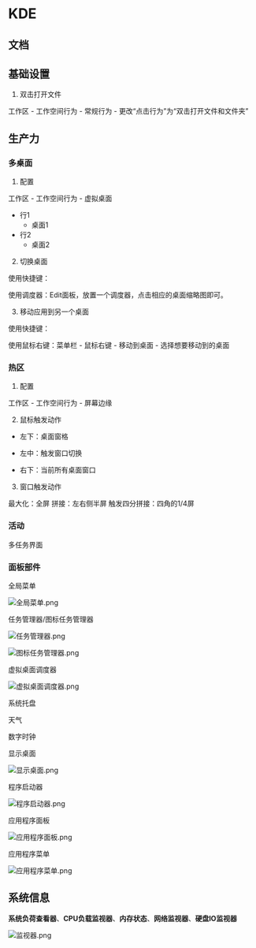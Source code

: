 # KDE


## 文档

## 基础设置

1. 双击打开文件

工作区 - 工作空间行为 - 常规行为 - 更改“点击行为”为“双击打开文件和文件夹”

## 生产力

### 多桌面

1. 配置

工作区 - 工作空间行为 - 虚拟桌面
- 行1
    - 桌面1
- 行2
    - 桌面2

2. 切换桌面

使用快捷键：

使用调度器：Edit面板，放置一个调度器，点击相应的桌面缩略图即可。

3. 移动应用到另一个桌面

使用快捷键：

使用鼠标右键：菜单栏 - 鼠标右键 - 移动到桌面 - 选择想要移动到的桌面


### 热区

1. 配置

工作区 - 工作空间行为 - 屏幕边缘

2. 鼠标触发动作

- 左下：桌面窗格

- 左中：触发窗口切换

- 右下：当前所有桌面窗口

3. 窗口触发动作

最大化：全屏
拼接：左右侧半屏
触发四分拼接：四角的1/4屏

### 活动

多任务界面

### 面板部件

全局菜单

![全局菜单.png](https://note.youdao.com/yws/res/3924/WEBRESOURCEa418d3155ab5e5d54a1c2b31f6ccbec6)

任务管理器/图标任务管理器

![任务管理器.png](https://note.youdao.com/yws/res/3935/WEBRESOURCE7d90080e710ad2238db7acb1cf71865a)

![图标任务管理器.png](https://note.youdao.com/yws/res/3931/WEBRESOURCEac9bb2deaad9f8c6b838aa0ebe88637b)

虚拟桌面调度器

![虚拟桌面调度器.png](https://note.youdao.com/yws/res/3922/WEBRESOURCE8f999f5f71d268c84c35f430103bc549)

系统托盘

天气

数字时钟

显示桌面

![显示桌面.png](https://note.youdao.com/yws/res/3928/WEBRESOURCEf79619543fed07eea2d32bce0eedc583)

程序启动器

![程序启动器.png](https://note.youdao.com/yws/res/3912/WEBRESOURCE19ce5b254d0389b035980fb74a8bb710)

应用程序面板

![应用程序面板.png](https://note.youdao.com/yws/res/3915/WEBRESOURCEe7d279eed57e175c9b129503e710ab99)

应用程序菜单

![应用程序菜单.png](https://note.youdao.com/yws/res/3918/WEBRESOURCEde8e0ea240945e5ef7aa0cd8aec4c662)

## 系统信息

**系统负荷查看器**、**CPU负载监视器**、**内存状态**、**网络监视器**、**硬盘IO监视器**

![监视器.png](https://note.youdao.com/yws/res/3975/WEBRESOURCE28d23b1eead11b2a3c5dd189a7e072e1)